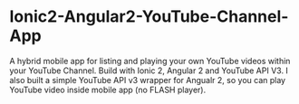 # Ionic2-Angular2-YouTube-Channel-App
A hybrid mobile app for listing and playing your own YouTube videos within your YouTube Channel. 
Build with Ionic 2, Angular 2 and YouTube API V3. I also built a simple YouTube API v3 wrapper for Angualr 2, so you can play YouTube video inside mobile app (no FLASH player).

